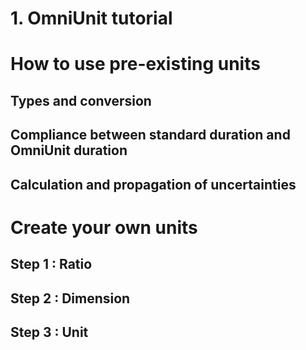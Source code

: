 # 1. OmniUnit tutorial #

# How to use pre-existing units #

## Types and conversion ##

## Compliance between standard duration and OmniUnit duration ##

## Calculation and propagation of uncertainties ##

# Create your own units #

## Step 1 : Ratio ##

## Step 2 : Dimension ##

## Step 3 : Unit ##
